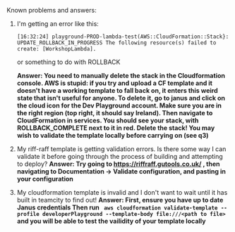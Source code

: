 Known problems and answers:

1. I'm getting an error like this:
    ```
    [16:32:24] playground-PROD-lambda-test(AWS::CloudFormation::Stack}: UPDATE_ROLLBACK_IN_PROGRESS The following resource(s) failed to create: [WorkshopLambda].
    ```

    or something to do with ROLLBACK

    __Answer: You need to manually delete the stack in the Cloudformation console. AWS is stupid: if you try and upload a CF template and it doesn't have a working template to fall back on, it enters this weird state that isn't useful for anyone. To delete it, go to janus and click on the cloud icon for the Dev Playground account. Make sure you are in the right region (top right, it should say Ireland). Then navigate to CloudFormation in services. You should see your stack, with ROLLBACK_COMPLETE next to it in red. Delete the stack! You may wish to validate the template locally before carrying on (see q3)__




2. My riff-raff template is getting validation errors. Is there some way I can validate it before going through the process of building and attempting to deploy?
    __Answer: Try going to https://riffraff.gutools.co.uk/ , then navigating to Documentation -> Validate configuration, and pasting in your configuration__


3. My cloudformation template is invalid and I don't want to wait until it has built in teamcity to find out!
__Answer: First, ensure you have up to date Janus credentials Then run `
aws cloudformation validate-template --profile developerPlayground --template-body file:///<path to file>` and you will be able to test the vailidity of your template locally__
